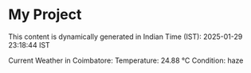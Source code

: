 # My Project

This content is dynamically generated in Indian Time (IST): 2025-01-29 23:18:44 IST


Current Weather in Coimbatore:
Temperature: 24.88 °C
Condition: haze
